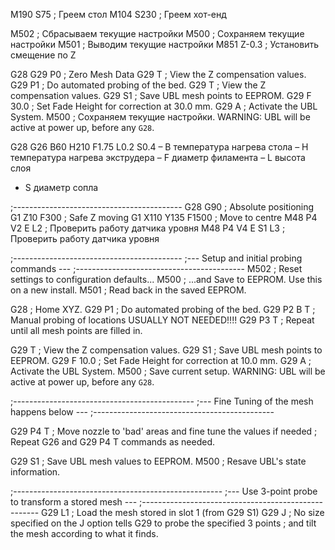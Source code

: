 M190 S75        ; Греем стол
M104 S230       ; Греем хот-енд

M502            ; Сбрасываем текущие настройки
M500            ; Сохраняем текущие настройки
M501            ; Выводим текущие настройки
M851 Z-0.3      ; Установить смещение по Z

G28
G29 P0          ; Zero Mesh Data
G29 T           ; View the Z compensation values.
G29 P1          ; Do automated probing of the bed.
G29 T           ; View the Z compensation values.
G29 S1          ; Save UBL mesh points to EEPROM.
G29 F 30.0      ; Set Fade Height for correction at 30.0 mm.
G29 A           ; Activate the UBL System.
M500            ; Сохраняем текущие настройки. WARNING: UBL will be active at power up, before any `G28`.

G28
G26 B60 H210 F1.75 L0.2 S0.4
 – B температура нагрева стола
 – H температура нагрева экструдера
 – F диаметр филамента
 – L высота слоя 
 - S диаметр сопла

;------------------------------------------
G28
G90                 ; Absolute positioning
G1 Z10 F300         ; Safe Z moving
G1 X110 Y135 F1500  ; Move to centre
M48 P4 V2 E L2      ; Проверить работу датчика уровня
M48 P4 V4 E S1 L3   ; Проверить работу датчика уровня

;------------------------------------------
;--- Setup and initial probing commands ---
;------------------------------------------
M502            ; Reset settings to configuration defaults...
M500            ; ...and Save to EEPROM. Use this on a new install.
M501            ; Read back in the saved EEPROM.  

G28             ; Home XYZ.
G29 P1          ; Do automated probing of the bed.
G29 P2 B T      ; Manual probing of locations USUALLY NOT NEEDED!!!!
G29 P3 T        ; Repeat until all mesh points are filled in.

G29 T           ; View the Z compensation values.
G29 S1          ; Save UBL mesh points to EEPROM.
G29 F 10.0      ; Set Fade Height for correction at 10.0 mm.
G29 A           ; Activate the UBL System.
M500            ; Save current setup. WARNING: UBL will be active at power up, before any `G28`.

;---------------------------------------------
;--- Fine Tuning of the mesh happens below ---
;---------------------------------------------
                
G29 P4 T        ; Move nozzle to 'bad' areas and fine tune the values if needed
                ; Repeat G26 and G29 P4 T  commands as needed.

G29 S1          ; Save UBL mesh values to EEPROM.
M500            ; Resave UBL's state information.

;----------------------------------------------------
;--- Use 3-point probe to transform a stored mesh ---
;----------------------------------------------------
G29 L1          ; Load the mesh stored in slot 1 (from G29 S1)
G29 J           ; No size specified on the J option tells G29 to probe the specified 3 points
                ; and tilt the mesh according to what it finds.

